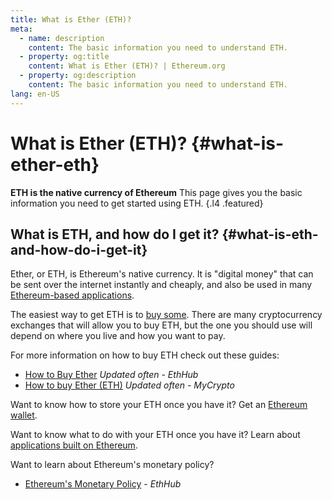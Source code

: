 ```yaml
---
title: What is Ether (ETH)?
meta:
  - name: description
    content: The basic information you need to understand ETH.
  - property: og:title
    content: What is Ether (ETH)? | Ethereum.org
  - property: og:description
    content: The basic information you need to understand ETH.
lang: en-US
---
```


# What is Ether (ETH)? {#what-is-ether-eth}

**ETH is the native currency of Ethereum** This page gives you the basic information you need to get started using ETH. {.l4 .featured}

## What is ETH, and how do I get it? {#what-is-eth-and-how-do-i-get-it}

Ether, or ETH, is Ethereum's native currency. It is "digital money" that can be sent over the internet instantly and cheaply, and also be used in many [Ethereum-based applications](/dapps/).

The easiest way to get ETH is to [buy some](https://docs.ethhub.io/using-ethereum/how-to-buy-ether/). There are many cryptocurrency exchanges that will allow you to buy ETH, but the one you should use will depend on where you live and how you want to pay.

For more information on how to buy ETH check out these guides:

- [How to Buy Ether](https://docs.ethhub.io/using-ethereum/how-to-buy-ether/) _Updated often - EthHub_
- [How to buy Ether (ETH)](https://support.mycrypto.com/how-to/getting-started/how-to-buy-ether-with-usd) _Updated often - MyCrypto_

Want to know how to store your ETH once you have it? Get an [Ethereum wallet](/wallets/).

Want to know what to do with your ETH once you have it? Learn about [applications built on Ethereum](/dapps/).

Want to learn about Ethereum's monetary policy?

- [Ethereum's Monetary Policy](https://docs.ethhub.io/ethereum-basics/monetary-policy/) - _EthHub_
